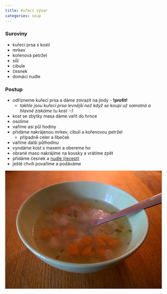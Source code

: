 ```yaml
---
title: Kuřecí vývar
categories: soup
---
```


### Suroviny
- kuřecí prsa s kostí
- mrkev
- kořenová petržel
- sůl
- cibule
- česnek
- domácí nudle

### Postup
- odřízneme kuřecí prsa a dáme zmrazit na jindy - **!profit!**
  - *takhle jsou kuřecí prsa levnější než když se koupí už samotná a hlavně získáme tu kost :-)*
- kost se zbytky masa dáme vařit do hrnce
- osolíme
- vaříme asi půl hodiny
- přidáme nakrájenou mrkev, cibuli a kořenovou petržel
  - případně celer a libeček
- vaříme další půlhodinu
- vyndáme kost s masem a obereme ho
- obrané maso nakrájíme na kousky a vrátíme zpět
- přidáme česnek a [nudle (recept)](/nudle-do-polevky/)
- ještě chvíli povaříme a podáváme


![Servírujeme](/fotky/kureci-vyvar-1.jpg)
